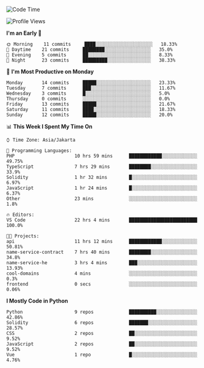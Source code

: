 <!--START_SECTION:waka-->
![Code Time](http://img.shields.io/badge/Code%20Time-1%2C230%20hrs%2034%20mins-blue)

![Profile Views](http://img.shields.io/badge/Profile%20Views-0-blue)

**I'm an Early 🐤** 

```text
🌞 Morning    11 commits     ████░░░░░░░░░░░░░░░░░░░░░   18.33% 
🌆 Daytime    21 commits     ████████░░░░░░░░░░░░░░░░░   35.0% 
🌃 Evening    5 commits      ██░░░░░░░░░░░░░░░░░░░░░░░   8.33% 
🌙 Night      23 commits     █████████░░░░░░░░░░░░░░░░   38.33%

```
📅 **I'm Most Productive on Monday** 

```text
Monday       14 commits     █████░░░░░░░░░░░░░░░░░░░░   23.33% 
Tuesday      7 commits      ███░░░░░░░░░░░░░░░░░░░░░░   11.67% 
Wednesday    3 commits      █░░░░░░░░░░░░░░░░░░░░░░░░   5.0% 
Thursday     0 commits      ░░░░░░░░░░░░░░░░░░░░░░░░░   0.0% 
Friday       13 commits     █████░░░░░░░░░░░░░░░░░░░░   21.67% 
Saturday     11 commits     ████░░░░░░░░░░░░░░░░░░░░░   18.33% 
Sunday       12 commits     █████░░░░░░░░░░░░░░░░░░░░   20.0%

```


📊 **This Week I Spent My Time On** 

```text
⌚︎ Time Zone: Asia/Jakarta

💬 Programming Languages: 
PHP                      10 hrs 59 mins      ████████████░░░░░░░░░░░░░   49.75% 
TypeScript               7 hrs 29 mins       ████████░░░░░░░░░░░░░░░░░   33.9% 
Solidity                 1 hr 32 mins        █░░░░░░░░░░░░░░░░░░░░░░░░   6.97% 
JavaScript               1 hr 24 mins        █░░░░░░░░░░░░░░░░░░░░░░░░   6.37% 
Other                    23 mins             ░░░░░░░░░░░░░░░░░░░░░░░░░   1.8%

🔥 Editors: 
VS Code                  22 hrs 4 mins       █████████████████████████   100.0%

🐱‍💻 Projects: 
api                      11 hrs 12 mins      ████████████░░░░░░░░░░░░░   50.81% 
name-service-contract    7 hrs 40 mins       ████████░░░░░░░░░░░░░░░░░   34.8% 
name-service-he          3 hrs 4 mins        ███░░░░░░░░░░░░░░░░░░░░░░   13.93% 
cool-domains             4 mins              ░░░░░░░░░░░░░░░░░░░░░░░░░   0.3% 
frontend                 0 secs              ░░░░░░░░░░░░░░░░░░░░░░░░░   0.06%

```

**I Mostly Code in Python** 

```text
Python                   9 repos             ██████████░░░░░░░░░░░░░░░   42.86% 
Solidity                 6 repos             ███████░░░░░░░░░░░░░░░░░░   28.57% 
CSS                      2 repos             ██░░░░░░░░░░░░░░░░░░░░░░░   9.52% 
JavaScript               2 repos             ██░░░░░░░░░░░░░░░░░░░░░░░   9.52% 
Vue                      1 repo              █░░░░░░░░░░░░░░░░░░░░░░░░   4.76%

```



<!--END_SECTION:waka-->
